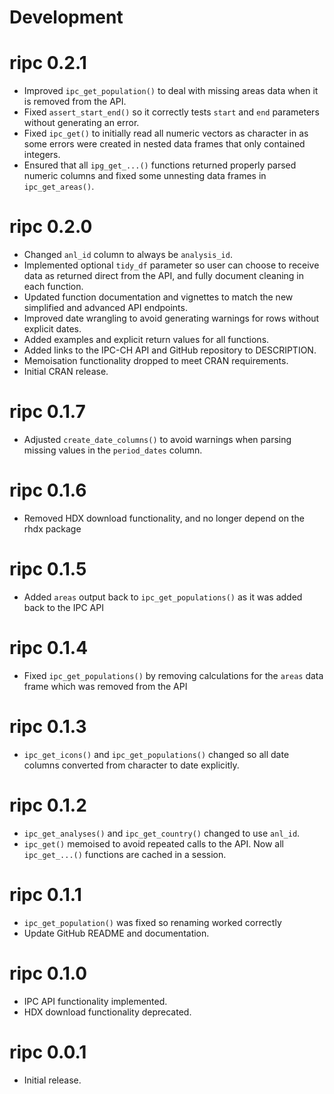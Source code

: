 # Development

# ripc 0.2.1

* Improved `ipc_get_population()` to deal with missing areas data when it is
removed from the API.
* Fixed `assert_start_end()` so it correctly tests `start` and `end` parameters
without generating an error.
* Fixed `ipc_get()` to initially read all numeric vectors as character in as
some errors were created in nested data frames that only contained integers.
* Ensured that all `ipg_get_...()` functions returned properly parsed numeric
columns and fixed some unnesting data frames in `ipc_get_areas()`.

# ripc 0.2.0

* Changed `anl_id` column to always be `analysis_id`.
* Implemented optional `tidy_df` parameter so user can choose to receive data as
returned direct from the API, and fully document cleaning in each function.
* Updated function documentation and vignettes to match the new simplified and advanced API endpoints.
* Improved date wrangling to avoid generating warnings for rows without explicit
dates.
* Added examples and explicit return values for all functions.
* Added links to the IPC-CH API and GitHub repository to DESCRIPTION.
* Memoisation functionality dropped to meet CRAN requirements.
* Initial CRAN release.

# ripc 0.1.7

* Adjusted `create_date_columns()` to avoid warnings when parsing missing
values in the `period_dates` column.

# ripc 0.1.6

* Removed HDX download functionality, and no longer depend on the rhdx package

# ripc 0.1.5

* Added `areas` output back to `ipc_get_populations()` as it was added back
to the IPC API

# ripc 0.1.4

* Fixed `ipc_get_populations()` by removing calculations for the `areas` data
frame which was removed from the API

# ripc 0.1.3

* `ipc_get_icons()` and `ipc_get_populations()` changed so all date columns
converted from character to date explicitly.

# ripc 0.1.2

* `ipc_get_analyses()` and `ipc_get_country()` changed to use `anl_id`.
* `ipc_get()` memoised to avoid repeated calls to the API. Now all 
`ipc_get_...()` functions are cached in a session.

# ripc 0.1.1

* `ipc_get_population()` was fixed so renaming worked correctly
* Update GitHub README and documentation.

# ripc 0.1.0

* IPC API functionality implemented.
* HDX download functionality deprecated.

# ripc 0.0.1

* Initial release.
